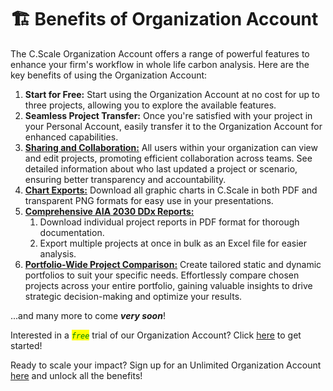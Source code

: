 # 🏗️ Benefits of Organization Account

The C.Scale Organization Account offers a range of powerful features to enhance your firm's workflow in whole life carbon analysis. Here are the key benefits of using the Organization Account:



1. **Start for Free:** Start using the Organization Account at no cost for up to three projects, allowing you to explore the available features.
2. **Seamless Project Transfer:** Once you're satisfied with your project in your Personal Account, easily transfer it to the Organization Account for enhanced capabilities.
3. [**Sharing and Collaboration:**](sharing-and-collaboration.md) All users within your organization can view and edit projects, promoting efficient collaboration across teams. See detailed information about who last updated a project or scenario, ensuring better transparency and accountability.
4. [**Chart Exports:**](chart-exports.md) Download all graphic charts in C.Scale in both PDF and transparent PNG formats for easy use in your presentations.
5. [**Comprehensive AIA 2030 DDx Reports:**](aia-ddx-reporting.md)
   1. Download individual project reports in PDF format for thorough documentation.
   2. Export multiple projects at once in bulk as an Excel file for easier analysis.
6. [**Portfolio-Wide Project Comparison:**](../compare-projects-within-portfolio.md) Create tailored static and dynamic portfolios to suit your specific needs. Effortlessly compare chosen projects across your entire portfolio, gaining valuable insights to drive strategic decision-making and optimize your results.

...and many more to come _**very soon**_!



Interested in a _<mark style="color:green;">`free`</mark>_ trial of our Organization Account? Click [here](mailto:hi@cscale.io) to get started!

Ready to scale your impact? Sign up for an Unlimited Organization Account [here](mailto:hi@cscale.io) and unlock all the benefits!
